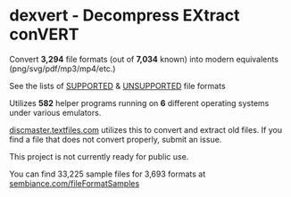 # dexvert - **D**ecompress **EX**tract con**VERT**
Convert **3,294** file formats (out of **7,034** known) into modern equivalents (png/svg/pdf/mp3/mp4/etc.)

See the lists of [SUPPORTED](SUPPORTED.md) & [UNSUPPORTED](UNSUPPORTED.md) file formats

Utilizes **582** helper programs running on **6** different operating systems under various emulators.

[discmaster.textfiles.com](http://discmaster.textfiles.com/) utilizes this to convert and extract old files. If you find a file that does not convert properly, submit an issue.

This project is not currently ready for public use.

You can find 33,225 sample files for 3,693 formats at [sembiance.com/fileFormatSamples](https://sembiance.com/fileFormatSamples/)
